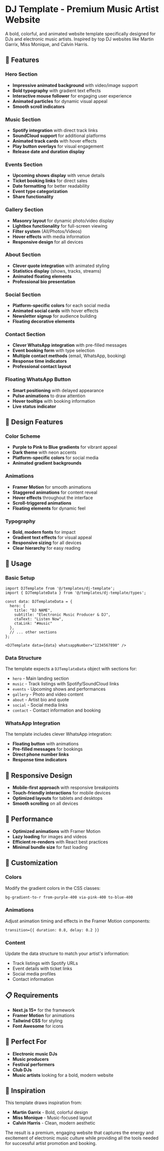 # DJ Template - Premium Music Artist Website

A bold, colorful, and animated website template specifically designed for DJs and electronic music artists. Inspired by top DJ websites like Martin Garrix, Miss Monique, and Calvin Harris.

## 🎵 Features

### **Hero Section**
- **Impressive animated background** with video/image support
- **Bold typography** with gradient text effects
- **Interactive mouse follower** for engaging user experience
- **Animated particles** for dynamic visual appeal
- **Smooth scroll indicators**

### **Music Section**
- **Spotify integration** with direct track links
- **SoundCloud support** for additional platforms
- **Animated track cards** with hover effects
- **Play button overlays** for visual engagement
- **Release date and duration display**

### **Events Section**
- **Upcoming shows display** with venue details
- **Ticket booking links** for direct sales
- **Date formatting** for better readability
- **Event type categorization**
- **Share functionality**

### **Gallery Section**
- **Masonry layout** for dynamic photo/video display
- **Lightbox functionality** for full-screen viewing
- **Filter system** (All/Photos/Videos)
- **Hover effects** with media information
- **Responsive design** for all devices

### **About Section**
- **Clever quote integration** with animated styling
- **Statistics display** (shows, tracks, streams)
- **Animated floating elements**
- **Professional bio presentation**

### **Social Section**
- **Platform-specific colors** for each social media
- **Animated social cards** with hover effects
- **Newsletter signup** for audience building
- **Floating decorative elements**

### **Contact Section**
- **Clever WhatsApp integration** with pre-filled messages
- **Event booking form** with type selection
- **Multiple contact methods** (email, WhatsApp, booking)
- **Response time indicators**
- **Professional contact layout**

### **Floating WhatsApp Button**
- **Smart positioning** with delayed appearance
- **Pulse animations** to draw attention
- **Hover tooltips** with booking information
- **Live status indicator**

## 🎨 Design Features

### **Color Scheme**
- **Purple to Pink to Blue gradients** for vibrant appeal
- **Dark theme** with neon accents
- **Platform-specific colors** for social media
- **Animated gradient backgrounds**

### **Animations**
- **Framer Motion** for smooth animations
- **Staggered animations** for content reveal
- **Hover effects** throughout the interface
- **Scroll-triggered animations**
- **Floating elements** for dynamic feel

### **Typography**
- **Bold, modern fonts** for impact
- **Gradient text effects** for visual appeal
- **Responsive sizing** for all devices
- **Clear hierarchy** for easy reading

## 🚀 Usage

### **Basic Setup**
```tsx
import DJTemplate from '@/templates/dj-template';
import { DJTemplateData } from '@/templates/dj-template/types';

const data: DJTemplateData = {
  hero: {
    title: "DJ NAME",
    subtitle: "Electronic Music Producer & DJ",
    ctaText: "Listen Now",
    ctaLink: "#music"
  },
  // ... other sections
};

<DJTemplate data={data} whatsappNumber="1234567890" />
```

### **Data Structure**
The template expects a `DJTemplateData` object with sections for:
- `hero` - Main landing section
- `music` - Track listings with Spotify/SoundCloud links
- `events` - Upcoming shows and performances
- `gallery` - Photo and video content
- `about` - Artist bio and quote
- `social` - Social media links
- `contact` - Contact information and booking

### **WhatsApp Integration**
The template includes clever WhatsApp integration:
- **Floating button** with animations
- **Pre-filled messages** for bookings
- **Direct phone number links**
- **Response time indicators**

## 📱 Responsive Design

- **Mobile-first approach** with responsive breakpoints
- **Touch-friendly interactions** for mobile devices
- **Optimized layouts** for tablets and desktops
- **Smooth scrolling** on all devices

## 🎯 Performance

- **Optimized animations** with Framer Motion
- **Lazy loading** for images and videos
- **Efficient re-renders** with React best practices
- **Minimal bundle size** for fast loading

## 🔧 Customization

### **Colors**
Modify the gradient colors in the CSS classes:
```css
bg-gradient-to-r from-purple-400 via-pink-400 to-blue-400
```

### **Animations**
Adjust animation timing and effects in the Framer Motion components:
```tsx
transition={{ duration: 0.8, delay: 0.2 }}
```

### **Content**
Update the data structure to match your artist's information:
- Track listings with Spotify URLs
- Event details with ticket links
- Social media profiles
- Contact information

## 📋 Requirements

- **Next.js 15+** for the framework
- **Framer Motion** for animations
- **Tailwind CSS** for styling
- **Font Awesome** for icons

## 🎵 Perfect For

- **Electronic music DJs**
- **Music producers**
- **Festival performers**
- **Club DJs**
- **Music artists** looking for a bold, modern website

## 🌟 Inspiration

This template draws inspiration from:
- **Martin Garrix** - Bold, colorful design
- **Miss Monique** - Music-focused layout
- **Calvin Harris** - Clean, modern aesthetic

The result is a premium, engaging website that captures the energy and excitement of electronic music culture while providing all the tools needed for successful artist promotion and booking. 